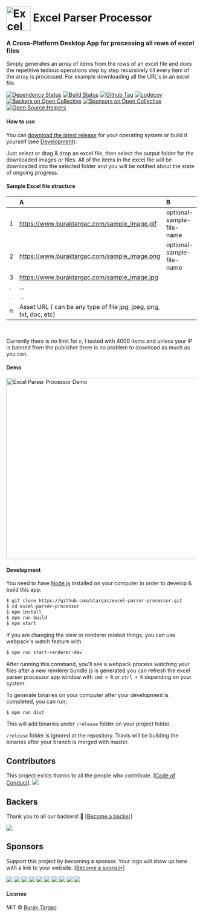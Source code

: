 # <img src="build/icons/128x128.png" width="64px" align="center" alt="Excel Parser Processor"> Excel Parser Processor

### A Cross-Platform Desktop App for processing all rows of excel files

Simply generates an array of items from the rows of an excel file and does the repetitive tedious operations step by step
recursively till every item of the array is processed. For example downloading all the URL's in an excel file.

[![Dependency Status][david_img]][david_site]
[![Build Status][travis_img]][travis_site]
[![Github Tag][github-tag-image]][github-tag-url]
[![codecov][codecov-image]][codecov-url]
[![Backers on Open Collective](https://opencollective.com/excel-parser-processor/backers/badge.svg)](#backers)
[![Sponsors on Open Collective](https://opencollective.com/excel-parser-processor/sponsors/badge.svg)](#sponsors)
[![Open Source Helpers](https://www.codetriage.com/btargac/excel-parser-processor/badges/users.svg)](https://www.codetriage.com/btargac/excel-parser-processor)

#### How to use

You can [download the latest release](https://github.com/btargac/excel-parser-processor/releases) for your operating system
or build it yourself (see [Development](#development)).

Just select or drag & drop an excel file, then select the output folder for the downloaded images or files. All of the
items in the excel file will be downloaded into the selected folder and you will be notified about the state of ongoing
progress.

#### Sample Excel file structure

|               | A                                                                 | B                         | C                         |
| ------------- | :---------------------------------------------------------------- | :-------------------------| :-------------------------|
| 1             | https://www.buraktargac.com/sample_image.gif                      | optional-sample-file-name | optional-sub-folder-name  |
| 2             | https://www.buraktargac.com/sample_image.png                      | optional-sample-file-name | optional-sub-folder-name  |
| 3             | https://www.buraktargac.com/sample_image.jpg                      |                           |                           |
| .             | ...                                                               |                           |                           |
| .             | ...                                                               |                           |                           |
| n             | Asset URL ( can be any type of file jpg, jpeg, png, txt, doc, etc)|                           |                           |

<br/>

Currently there is no limit for `n`, I tested with 4000 items and unless your IP is banned from the publisher there
is no problem to download as much as you can.

#### Demo
<img src="excel-parser-processor.gif" width="640px" height="480px" align="center" alt="Excel Parser Processor Demo">

#### Development

You need to have [Node.js](https://nodejs.org) installed on your computer in order to develop & build this app.

```bash
$ git clone https://github.com/btargac/excel-parser-processor.git
$ cd excel-parser-processor
$ npm install
$ npm run build
$ npm start
```

If you are changing the view or renderer related things, you can use webpack's watch feature with

```bash
$ npm run start-renderer-dev
```

After running this command, you'll see a webpack process watching your files after a new renderer.bundle.js is generated
you can refresh the excel parser processor app window with `cmd + R` or `ctrl + R` depending on your system.

To generate binaries on your computer after your development is completed, you can run;

```bash
$ npm run dist
```

This will add binaries under `/release` folder on your project folder.

`/release` folder is ignored at the repository. Travis will be building the binaries after your branch is merged with master.

## Contributors

This project exists thanks to all the people who contribute. [[Code of Conduct](CODE_OF_CONDUCT.md)].
<a href="graphs/contributors"><img src="https://opencollective.com/excel-parser-processor/contributors.svg?width=890&button=false" /></a>


## Backers

Thank you to all our backers! 🙏 [[Become a backer](https://opencollective.com/excel-parser-processor#backer)]

<a href="https://opencollective.com/excel-parser-processor#backers" target="_blank"><img src="https://opencollective.com/excel-parser-processor/backers.svg?width=890"></a>


## Sponsors

Support this project by becoming a sponsor. Your logo will show up here with a link to your website. [[Become a sponsor](https://opencollective.com/excel-parser-processor#sponsor)]

<a href="https://opencollective.com/excel-parser-processor/sponsor/0/website" target="_blank"><img src="https://opencollective.com/excel-parser-processor/sponsor/0/avatar.svg"></a>
<a href="https://opencollective.com/excel-parser-processor/sponsor/1/website" target="_blank"><img src="https://opencollective.com/excel-parser-processor/sponsor/1/avatar.svg"></a>
<a href="https://opencollective.com/excel-parser-processor/sponsor/2/website" target="_blank"><img src="https://opencollective.com/excel-parser-processor/sponsor/2/avatar.svg"></a>
<a href="https://opencollective.com/excel-parser-processor/sponsor/3/website" target="_blank"><img src="https://opencollective.com/excel-parser-processor/sponsor/3/avatar.svg"></a>
<a href="https://opencollective.com/excel-parser-processor/sponsor/4/website" target="_blank"><img src="https://opencollective.com/excel-parser-processor/sponsor/4/avatar.svg"></a>
<a href="https://opencollective.com/excel-parser-processor/sponsor/5/website" target="_blank"><img src="https://opencollective.com/excel-parser-processor/sponsor/5/avatar.svg"></a>
<a href="https://opencollective.com/excel-parser-processor/sponsor/6/website" target="_blank"><img src="https://opencollective.com/excel-parser-processor/sponsor/6/avatar.svg"></a>
<a href="https://opencollective.com/excel-parser-processor/sponsor/7/website" target="_blank"><img src="https://opencollective.com/excel-parser-processor/sponsor/7/avatar.svg"></a>
<a href="https://opencollective.com/excel-parser-processor/sponsor/8/website" target="_blank"><img src="https://opencollective.com/excel-parser-processor/sponsor/8/avatar.svg"></a>
<a href="https://opencollective.com/excel-parser-processor/sponsor/9/website" target="_blank"><img src="https://opencollective.com/excel-parser-processor/sponsor/9/avatar.svg"></a>



#### License
MIT © [Burak Targaç](https://github.com/btargac)

[david_img]: https://david-dm.org/btargac/excel-parser-processor/status.svg
[david_site]: https://david-dm.org/btargac/excel-parser-processor

[travis_img]: https://travis-ci.org/btargac/excel-parser-processor.svg?branch=master
[travis_site]: https://travis-ci.org/btargac/excel-parser-processor

[github-tag-image]: https://img.shields.io/github/tag/btargac/excel-parser-processor.svg
[github-tag-url]: https://github.com/btargac/excel-parser-processor/releases/latest

[codecov-image]: https://codecov.io/gh/btargac/excel-parser-processor/branch/master/graph/badge.svg
[codecov-url]: https://codecov.io/gh/btargac/excel-parser-processor
